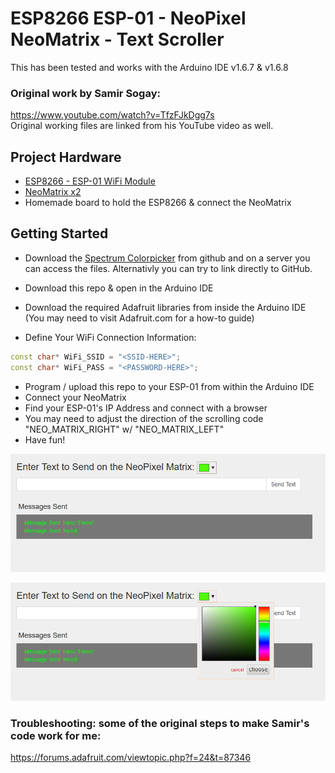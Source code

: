 # ESP8266 ESP-01 - NeoPixel NeoMatrix - Text Scroller
This has been tested and works with the Arduino IDE v1.6.7 & v1.6.8  

### Original work by Samir Sogay:
https://www.youtube.com/watch?v=TfzFJkDgg7s  
Original working files are linked from his YouTube video as well.  


## Project Hardware
- [ESP8266 - ESP-01 WiFi Module](https://www.google.com/webhp?sourceid=chrome-instant&ion=1&espv=2&ie=UTF-8#tbs=vw:l,mr:1,price:1,ppr_max:10&tbm=shop&q=esp-01+wi-fi)
- [NeoMatrix x2](https://www.adafruit.com/products/1487)
- Homemade board to hold the ESP8266 & connect the NeoMatrix


## Getting Started
- Download the [Spectrum Colorpicker](https://github.com/bgrins/spectrum) from github and on a server you can access the files. Alternativly you can try to link directly to GitHub.

- Download this repo & open in the Arduino IDE
- Download the required Adafruit libraries from inside the Arduino IDE (You may need to visit Adafruit.com for a how-to guide)
- Define Your WiFi Connection Information:  

```c++
const char* WiFi_SSID = "<SSID-HERE>";
const char* WiFi_PASS = "<PASSWORD-HERE>";
```

- Program / upload this repo to your ESP-01 from within the Arduino IDE
- Connect your NeoMatrix
- Find your ESP-01's IP Address and connect with a browser
- You may need to adjust the direction of the scrolling code "NEO_MATRIX_RIGHT" w/ "NEO_MATRIX_LEFT"
- Have fun!

![Demo Shot](/screenshots/ESP-01-NeoMatrix.png)

![Demo Shot Color Picker Open](/screenshots/ESP-01-NeoMatrix-Colorpicker.png)


### Troubleshooting: some of the original steps to make Samir's code work for me:  
https://forums.adafruit.com/viewtopic.php?f=24&t=87346   
